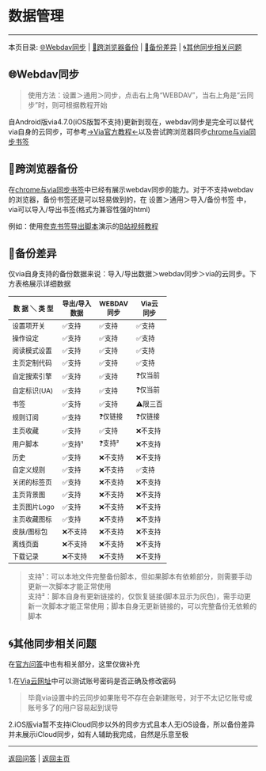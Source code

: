 # 数据管理

*****

本页目录: [🌐Webdav同步](#Webdav%E5%90%8C%E6%AD%A5) | [ 🔄跨浏览器备份](#%E8%B7%A8%E6%B5%8F%E8%A7%88%E5%99%A8%E5%A4%87%E4%BB%BD) | [🤔备份差异](#%E5%A4%87%E4%BB%BD%E5%B7%AE%E5%BC%82) | [🌀其他同步相关问题](#%E5%85%B6%E4%BB%96%E5%90%8C%E6%AD%A5%E7%9B%B8%E5%85%B3%E9%97%AE%E9%A2%98)

## 🌐Webdav同步

> 使用方法：设置＞通用＞同步，点击右上角“WEBDAV”，当右上角是“云同步”时，则可根据教程开始

自Android版via4.7.0(iOS版暂不支持)更新到现在，webdav同步是完全可以替代via自身的云同步，可参考[→Via官方教程←](https://viayoo.com/zh-cn/docs/sync-your-data-via-webdav.html)以及尝试跨浏览器同步[chrome与via同步书签](https://blog.qianxun.site/%E6%95%99%E7%A8%8B/pc%E7%AB%AFchrome%E4%BD%BF%E7%94%A8floccus%E6%89%A9%E5%B1%95%E5%92%8C%E7%A7%BB%E5%8A%A8%E7%AB%AFvia%E5%90%8C%E6%AD%A5%E4%B9%A6%E7%AD%BE/)

## 🔄跨浏览器备份

在[chrome与via同步书签](https://blog.qianxun.site/%E6%95%99%E7%A8%8B/pc%E7%AB%AFchrome%E4%BD%BF%E7%94%A8floccus%E6%89%A9%E5%B1%95%E5%92%8C%E7%A7%BB%E5%8A%A8%E7%AB%AFvia%E5%90%8C%E6%AD%A5%E4%B9%A6%E7%AD%BE/)中已经有展示webdav同步的能力。对于不支持webdav的浏览器，备份书签还是可以轻易做到的，在 设置＞通用＞导入/备份书签 中，via可以导入/导出书签(格式为兼容性强的html)  

例如：使用[夸克书签导出脚本](https://gitee.com/mulingLHY/shared_sources/raw/master/convertBookmark_Quark2Via.user.js)演示的[B站视频教程](https://www.bilibili.com/video/BV1DM411R7vP/)

## 🤔备份差异

仅via自身支持的备份数据来说：导入/导出数据＞webdav同步＞via的云同步。下方表格展示详细数据
 
| <small>数 据 ＼ 类 型</small> | <small>导出/导入<br>数据</small> | <small>WEBDAV<br>同步</small> | <small>Via云<br>同步</small>      |
|---------------|----------------|---------------|------------------|
| <small>设置项开关</small> | <small>✅支持</small> | <small>✅支持</small> | <small>✅支持</small>        |
| <small>操作设定</small> | <small>✅支持</small> | <small>✅支持</small> | <small>✅支持</small>        |
| <small>阅读模式设置</small> | <small>✅支持</small> | <small>✅支持</small> | <small>✅支持</small>        |
| <small>主页定制代码</small> | <small>✅支持</small> | <small>✅支持</small> | <small>✅支持</small>        |
| <small>自定搜索引擎</small> | <small>✅支持</small> | <small>✅支持</small> | <small>❓仅当前</small>       |
| <small>自定标识(UA)</small> | <small>✅支持</small> | <small>✅支持</small> | <small>❓仅当前</small>       |
| <small>书签</small> | <small>✅支持</small> | <small>✅支持</small> | <small>⚠️限三百</small>     |
| <small>规则订阅</small> | <small>✅支持</small> | <small>❓仅链接</small> | <small>❓仅链接</small>       |
| <small>主页收藏</small> | <small>✅支持</small> | <small>✅支持</small> | <small>❌不支持</small>       |
| <small>用户脚本</small> | <small>✅支持¹</small> | <small>❓支持²</small> | <small>❌不支持</small>       |
| <small>历史</small> | <small>✅支持</small> | <small>❌不支持</small> | <small>❌不支持</small>       |
| <small>自定义规则</small> | <small>✅支持</small> | <small>❌不支持</small> | <small>✅支持</small>       |
| <small>关闭的标签页</small> | <small>✅支持</small> | <small>❌不支持</small> | <small>❌不支持</small>       |
| <small>主页背景图</small> | <small>✅支持</small> | <small>❌不支持</small> | <small>❌不支持</small>       |
| <small>主页图片Logo</small> | <small>✅支持</small> | <small>❌不支持</small> | <small>❌不支持</small>       |
| <small>主页收藏图标</small> | <small>✅支持</small> | <small>❌不支持</small> | <small>❌不支持</small>       |
| <small>皮肤/图标包</small> | <small>❌不支持</small> | <small>❌不支持</small> | <small>❌不支持</small>       |
| <small>离线页面</small> | <small>❌不支持</small> | <small>❌不支持</small> | <small>❌不支持</small>       |
| <small>下载记录</small> | <small>❌不支持</small> | <small>❌不支持</small> | <small>❌不支持</small>       |

> 支持¹：可以本地文件完整备份脚本，但如果脚本有依赖部分，则需要手动更新一次脚本才能正常使用  
> 支持²：脚本自身有更新链接的，仅恢复链接(脚本显示为灰色)，需手动更新一次脚本才能正常使用；脚本自身无更新链接的，可以完整备份无依赖的脚本

## 🌀其他同步相关问题

在[官方问答](https://viayoo.com/zh-cn/docs/via-for-android-faq.html#orgbd26542)中也有相关部分，这里仅做补充

1.在[Via云网址](https://app.viayoo.com)中可以测试账号密码是否正确及修改密码
> 毕竟via设置中的云同步如果账号不存在会新建账号，对于不太记忆账号或账号多了的用户容易起到误导

2.iOS版via暂不支持iCloud同步以外的同步方式且本人无iOS设备，所以备份差异并未展示iCloud同步，如有人辅助我完成，自然是乐意至极

*****

[返回问答](../FAQ.md) | [返回主页](../../README.md)